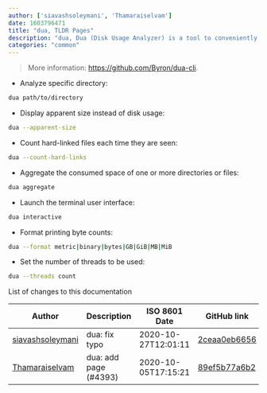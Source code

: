 ```yaml
---
author: ['siavashsoleymani', 'Thamaraiselvam']
date: 1603796471
title: "dua, TLDR Pages"
description: "dua, Dua (Disk Usage Analyzer) is a tool to conveniently learn about the usage of disk space of a given directory."
categories: "common"
---
```

> More information: <https://github.com/Byron/dua-cli>.

- Analyze specific directory:

```bash
dua path/to/directory
```

- Display apparent size instead of disk usage:

```bash
dua --apparent-size
```

- Count hard-linked files each time they are seen:

```bash
dua --count-hard-links
```

- Aggregate the consumed space of one or more directories or files:

```bash
dua aggregate
```

- Launch the terminal user interface:

```bash
dua interactive
```

- Format printing byte counts:

```bash
dua --format metric|binary|bytes|GB|GiB|MB|MiB
```

- Set the number of threads to be used:

```bash
dua --threads count
```
List of changes to this documentation


Author | Description | ISO 8601 Date | GitHub link
------|-----|-----|-----
[siavashsoleymani](mailto:siavash.solimanii@yahoo.com) | dua: fix typo | 2020-10-27T12:01:11 | [2ceaa0eb6656](https://github.com/tldr-pages/tldr/commit/2ceaa0eb66561ca74c7dd446b9bb052ff4778769)
[Thamaraiselvam](mailto:thamaraiselvam@live.com) | dua: add page (#4393) | 2020-10-05T17:15:21 | [89ef5b77a6b2](https://github.com/tldr-pages/tldr/commit/89ef5b77a6b24e9489f075f9b7343b7c1ca2e260)

